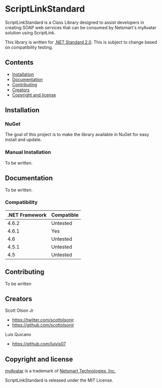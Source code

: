 # ScriptLinkStandard

ScriptLinkStandard is a Class Library designed to assist developers in creating SOAP web services that can be consumed by Netsmart's myAvatar solution using ScriptLink.

This library is written for [.NET Standard 2.0](https://docs.microsoft.com/en-us/dotnet/standard/net-standard). This is subject to change based on compatibility testing.

## Contents
* [Installation](https://github.com/rcskids/ScriptLinkStandard#Installation)
* [Documentation](https://github.com/rcskids/ScriptLinkStandard#Documentation)
* [Contributing](https://github.com/rcskids/ScriptLinkStandard#Contributing)
* [Creators](https://github.com/rcskids/ScriptLinkStandard#Creators)
* [Copyright and license](https://github.com/rcskids/ScriptLinkStandard#Copyright)

## Installation

### NuGet
The goal of this project is to make the library available in NuGet for easy install and update.

### Manual Installation
To be written.

## Documentation
To be written.
### Compatibility
.NET Framework | Compatible
-------------- | ----------
4.6.2 | Untested
4.6.1 | Yes
4.6 | Untested
4.5.1 | Untested
4.5 | Untested

## Contributing
To be written

## Creators
Scott Olson Jr
* https://twitter.com/scottolsonjr
* https://github.com/scottolsonjr

Luis Quicano
* https://github.com/luivis07

## Copyright and license
[myAvatar](https://www.ntst.com/Solutions-We-Offer/products/myavatar.aspx) is a trademark of [Netsmart Technologies, Inc.](http://www.ntst.com)

ScriptLinkStandard is released under the MIT License.

